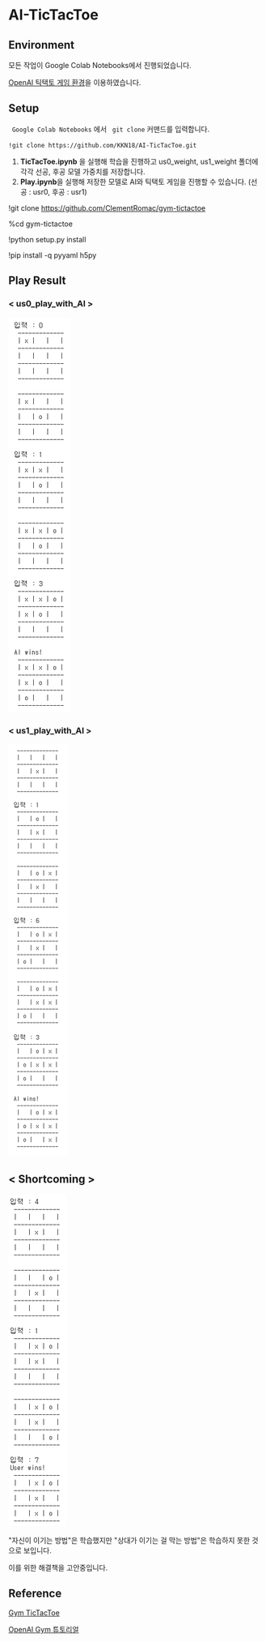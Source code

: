 # AI-TicTacToe
## Environment
모든 작업이 Google Colab Notebooks에서 진행되었습니다.

[OpenAI 틱택토 게임 환경](https://github.com/ClementRomac/gym-tictactoe)을 이용하였습니다.

## Setup
<code> Google Colab Notebooks</code> 에서 <code> git clone</code> 커맨드를 입력합니다.

    !git clone https://github.com/KKN18/AI-TicTacToe.git

1. **TicTacToe.ipynb** 을 실행해 학습을 진행하고 us0_weight, us1_weight 폴더에 각각 선공, 후공 모델 가중치를 저장합니다.
2. **Play.ipynb**을 실행해 저장한 모델로 AI와 틱택토 게임을 진행할 수 있습니다. (선공 : usr0, 후공 : usr1)

!git clone https://github.com/ClementRomac/gym-tictactoe

%cd gym-tictactoe

!python setup.py install

!pip install -q pyyaml h5py

## Play Result
### < us0_play_with_AI >

<img src = "https://github.com/KKN18/AI-TicTacToe/blob/main/result/us0_result.PNG">

### < us1_play_with_AI >

<img src = "https://github.com/KKN18/AI-TicTacToe/blob/main/result/us1_result.PNG">

## < Shortcoming >
<img src = "https://github.com/KKN18/AI-TicTacToe/blob/main/result/shortcome.PNG">

"자신이 이기는 방법"은 학습했지만 "상대가 이기는 걸 막는 방법"은 학습하지 못한 것으로 보입니다.

이를 위한 해결책을 고안중입니다.

## Reference
[Gym TicTacToe](https://github.com/ClementRomac/gym-tictactoe)

[OpenAI Gym 튜토리얼](http://www.secmem.org/blog/2019/03/09/OpenAI-Gym-%EC%82%AC%EC%9A%A9%ED%95%98%EA%B8%B0/)
